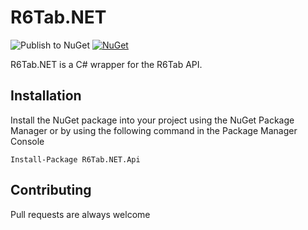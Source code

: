 # R6Tab.NET

![Publish to NuGet](https://github.com/LouisWhite15/R6Tab.NET/workflows/Publish%20to%20nuget/badge.svg)
[![NuGet](https://img.shields.io/nuget/v/R6Tab.NET.Api?color=light%20green)](https://www.nuget.org/packages/R6Tab.NET.Api)

R6Tab.NET is a C# wrapper for the R6Tab API.

## Installation

Install the NuGet package into your project using the NuGet Package Manager or by using the following command in the Package Manager Console

`Install-Package R6Tab.NET.Api`

## Contributing
Pull requests are always welcome
